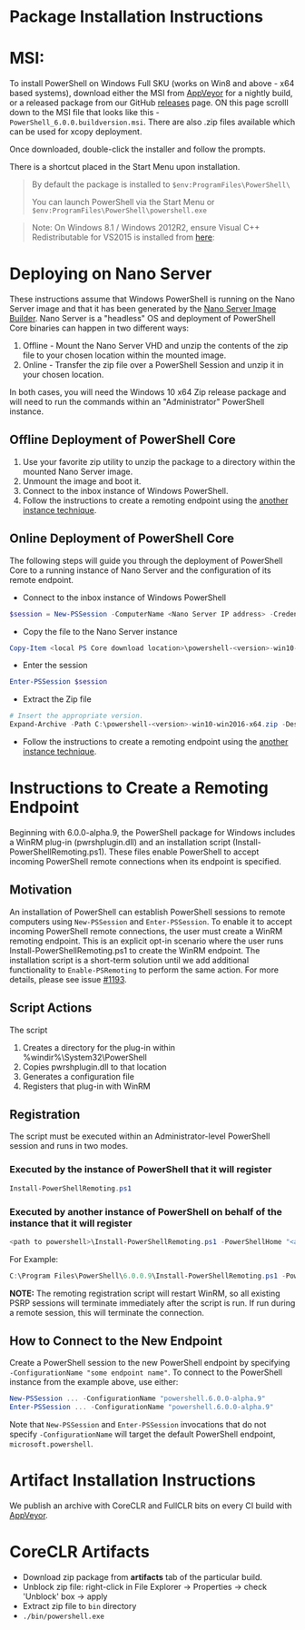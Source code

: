 Package Installation Instructions
=================================

# MSI:
To install PowerShell on Windows Full SKU (works on Win8 and above - x64 based systems), download either the MSI from [AppVeyor][] for a nightly build, 
or a released package from our GitHub [releases][] page. ON this page scrolll down to the MSI file that looks like this - `PowerShell_6.0.0.buildversion.msi`.
There are also .zip files available which can be used for xcopy deployment.

Once downloaded, double-click the installer and follow the prompts.

There is a shortcut placed in the Start Menu upon installation.

> By default the package is installed to `$env:ProgramFiles\PowerShell\`
>
> You can launch PowerShell via the Start Menu or `$env:ProgramFiles\PowerShell\powershell.exe`

> Note: On Windows 8.1 / Windows 2012R2, ensure Visual C++ Redistributable 
> for VS2015 is installed from [here](http://download.microsoft.com/download/9/3/F/93FCF1E7-E6A4-478B-96E7-D4B285925B00/vc_redist.x64.exe):

# Deploying on Nano Server

These instructions assume that Windows PowerShell is running on the Nano Server image and that it has been generated by the [Nano Server Image Builder](https://technet.microsoft.com/en-us/windows-server-docs/get-started/deploy-nano-server).
Nano Server is a "headless" OS and deployment of PowerShell Core binaries can happen in two different ways:

1. Offline - Mount the Nano Server VHD and unzip the contents of the zip file to your chosen location within the mounted image.
2. Online - Transfer the zip file over a PowerShell Session and unzip it in your chosen location.

In both cases, you will need the Windows 10 x64 Zip release package and will need to run the commands within an "Administrator" PowerShell instance.

## Offline Deployment of PowerShell Core

1. Use your favorite zip utility to unzip the package to a directory within the mounted Nano Server image.
2. Unmount the image and boot it.
3. Connect to the inbox instance of Windows PowerShell.
4. Follow the instructions to create a remoting endpoint using the [another instance technique](#executed-by-another-instance-of-powershell-on-behalf-of-the-instance-that-it-will-register). 

## Online Deployment of PowerShell Core

The following steps will guide you through the deployment of PowerShell Core to a running instance of Nano Server and the configuration of its remote endpoint.

* Connect to the inbox instance of Windows PowerShell
```powershell
$session = New-PSSession -ComputerName <Nano Server IP address> -Credential <An Administrator account on the system>
```
* Copy the file to the Nano Server instance
```powershell
Copy-Item <local PS Core download location>\powershell-<version>-win10-win2016-x64.zip c:\ -ToSession $session
```
* Enter the session
```powershell
Enter-PSSession $session
```
* Extract the Zip file
```powershell
# Insert the appropriate version.
Expand-Archive -Path C:\powershell-<version>-win10-win2016-x64.zip -DestinationPath "C:\PowerShellCore_<version>"
```
* Follow the instructions to create a remoting endpoint using the [another instance technique](#executed-by-another-instance-of-powershell-on-behalf-of-the-instance-that-it-will-register). 

# Instructions to Create a Remoting Endpoint

Beginning with 6.0.0-alpha.9, the PowerShell package for Windows includes a WinRM plug-in (pwrshplugin.dll) and an installation script (Install-PowerShellRemoting.ps1). 
These files enable PowerShell to accept incoming PowerShell remote connections when its endpoint is specified. 

## Motivation

An installation of PowerShell can establish PowerShell sessions to remote computers using `New-PSSession` and `Enter-PSSession`. 
To enable it to accept incoming PowerShell remote connections, the user must create a WinRM remoting endpoint. 
This is an explicit opt-in scenario where the user runs Install-PowerShellRemoting.ps1 to create the WinRM endpoint. 
The installation script is a short-term solution until we add additional functionality to `Enable-PSRemoting` to perform the same action. 
For more details, please see issue [#1193](https://github.com/PowerShell/PowerShell/issues/1193).

## Script Actions

The script

1. Creates a directory for the plug-in within %windir%\System32\PowerShell
2. Copies pwrshplugin.dll to that location
3. Generates a configuration file
4. Registers that plug-in with WinRM

## Registration

The script must be executed within an Administrator-level PowerShell session and runs in two modes.

### Executed by the instance of PowerShell that it will register
``` powershell
Install-PowerShellRemoting.ps1
```
### Executed by another instance of PowerShell on behalf of the instance that it will register
``` powershell
<path to powershell>\Install-PowerShellRemoting.ps1 -PowerShellHome "<absolute path to the instance's $PSHOME>" -PowerShellVersion "<the powershell version tag>"
```
For Example:
``` powershell
C:\Program Files\PowerShell\6.0.0.9\Install-PowerShellRemoting.ps1 -PowerShellHome "C:\Program Files\PowerShell\6.0.0.9\" -PowerShellVersion "6.0.0-alpha.9" 
```
**NOTE:** The remoting registration script will restart WinRM, so all existing PSRP sessions will terminate immediately after the script is run. If run during a remote session, this will terminate the connection.

## How to Connect to the New Endpoint

Create a PowerShell session to the new PowerShell endpoint by specifying `-ConfigurationName "some endpoint name"`. To connect to the PowerShell instance from the example above, use either:
``` powershell
New-PSSession ... -ConfigurationName "powershell.6.0.0-alpha.9"
Enter-PSSession ... -ConfigurationName "powershell.6.0.0-alpha.9"
``` 
Note that `New-PSSession` and `Enter-PSSession` invocations that do not specify `-ConfigurationName` will target the default PowerShell endpoint, `microsoft.powershell`.

Artifact Installation Instructions
==================================

We publish an archive with CoreCLR and FullCLR bits on every CI build with [AppVeyor][].

[releases]: https://github.com/PowerShell/PowerShell/releases
[signing]: ../../tools/Sign-Package.ps1
[AppVeyor]: https://ci.appveyor.com/project/PowerShell/powershell

CoreCLR Artifacts
=================

* Download zip package from **artifacts** tab of the particular build.
* Unblock zip file: right-click in File Explorer -> Properties ->
  check 'Unblock' box -> apply
* Extract zip file to `bin` directory
* `./bin/powershell.exe`

